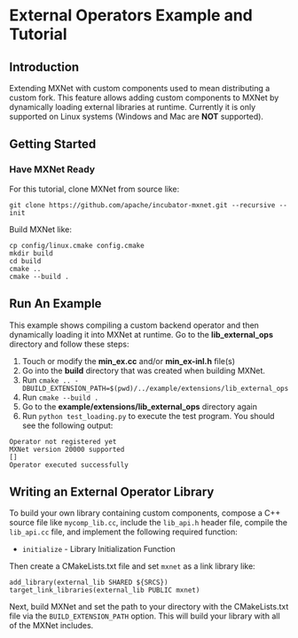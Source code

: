 <!--
  ~ Licensed to the Apache Software Foundation (ASF) under one
  ~ or more contributor license agreements.  See the NOTICE file
  ~ distributed with this work for additional information
  ~ regarding copyright ownership.  The ASF licenses this file
  ~ to you under the Apache License, Version 2.0 (the
  ~ "License"); you may not use this file except in compliance
  ~ with the License.  You may obtain a copy of the License at
  ~
  ~   http://www.apache.org/licenses/LICENSE-2.0
  ~
  ~ Unless required by applicable law or agreed to in writing,
  ~ software distributed under the License is distributed on an
  ~ "AS IS" BASIS, WITHOUT WARRANTIES OR CONDITIONS OF ANY
  ~ KIND, either express or implied.  See the License for the
  ~ specific language governing permissions and limitations
  ~ under the License.
  ~
-->

External Operators Example and Tutorial
=======================================

## Introduction

Extending MXNet with custom components used to mean distributing a custom fork. This feature allows adding custom components to MXNet by dynamically loading external libraries at runtime. Currently it is only supported on Linux systems (Windows and Mac are __NOT__ supported). 

## Getting Started

### Have MXNet Ready

For this tutorial, clone MXNet from source like:
```
git clone https://github.com/apache/incubator-mxnet.git --recursive --init
```

Build MXNet like:
```
cp config/linux.cmake config.cmake
mkdir build
cd build
cmake ..
cmake --build .
```

## Run An Example

This example shows compiling a custom backend operator and then dynamically loading it into MXNet at runtime. Go to the **lib_external_ops** directory and follow these steps:

1. Touch or modify the **min_ex.cc** and/or **min_ex-inl.h** file(s)
2. Go into the **build** directory that was created when building MXNet.
3. Run `cmake .. -DBUILD_EXTENSION_PATH=$(pwd)/../example/extensions/lib_external_ops`
4. Run `cmake --build .`
5. Go to the **example/extensions/lib_external_ops** directory again
6. Run `python test_loading.py` to execute the test program. You should see the following output:
```
Operator not registered yet
MXNet version 20000 supported
[]
Operator executed successfully
```

## Writing an External Operator Library
To build your own library containing custom components, compose a C++ source file like `mycomp_lib.cc`, include the `lib_api.h` header file, compile the `lib_api.cc` file, and implement the following required function:
- `initialize` - Library Initialization Function

Then create a CMakeLists.txt file and set `mxnet` as a link library like:
```
add_library(external_lib SHARED ${SRCS})
target_link_libraries(external_lib PUBLIC mxnet)
```

Next, build MXNet and set the path to your directory with the CMakeLists.txt file via the `BUILD_EXTENSION_PATH` option. This will build your library with all of the MXNet includes. 
